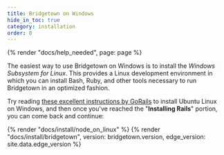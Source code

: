 ```yaml
---
title: Bridgetown on Windows
hide_in_toc: true
category: installation
order: 0
---
```


{% render "docs/help_needed", page: page %}

The easiest way to use Bridgetown on Windows is to install the _Windows Subsystem for Linux_. This provides a Linux development environment in which you can install Bash, Ruby, and other tools necessary to run Bridgetown in an optimized fashion.

Try reading [these excellent instructions by GoRails](https://gorails.com/setup/windows/10) to install Ubuntu Linux on Windows, and then once you've reached the "**Installing Rails**" portion, you can come back and continue:

{% render "docs/install/node_on_linux" %}
{% render "docs/install/bridgetown", version: bridgetown.version, edge_version: site.data.edge_version %}
